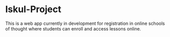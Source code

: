 # Iskul-Project
 This is a web app currently in development for registration in online schools of thought where students can enroll and access lessons online.
